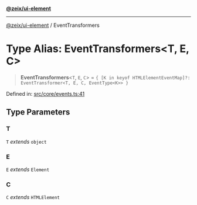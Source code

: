 [**@zeix/ui-element**](../README.md)

***

[@zeix/ui-element](../globals.md) / EventTransformers

# Type Alias: EventTransformers\<T, E, C\>

> **EventTransformers**\<`T`, `E`, `C`\> = `{ [K in keyof HTMLElementEventMap]?: EventTransformer<T, E, C, EventType<K>> }`

Defined in: [src/core/events.ts:41](https://github.com/zeixcom/ui-element/blob/0e9cacf03a8f95418720628d5174fbb006152743/src/core/events.ts#L41)

## Type Parameters

### T

`T` *extends* `object`

### E

`E` *extends* `Element`

### C

`C` *extends* `HTMLElement`
